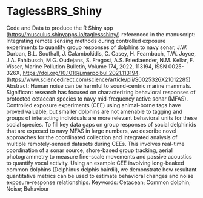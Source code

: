 # TaglessBRS_Shiny
 
Code and Data to produce the R Shiny app (https://musculus.shinyapps.io/taglessshiny/) referenced in the manuscript:
Integrating remote sensing methods during controlled exposure experiments to quantify group responses of dolphins to navy sonar,
J.W. Durban, B.L. Southall, J. Calambokidis, C. Casey, H. Fearnbach, T.W. Joyce, J.A. Fahlbusch, M.G. Oudejans, S. Fregosi, A.S. Friedlaender, N.M. Kellar, F. Visser,
Marine Pollution Bulletin,
Volume 174,
2022,
113194,
ISSN 0025-326X,
https://doi.org/10.1016/j.marpolbul.2021.113194.
(https://www.sciencedirect.com/science/article/pii/S0025326X21012285)
Abstract: Human noise can be harmful to sound-centric marine mammals. Significant research has focused on characterizing behavioral responses of protected cetacean species to navy mid-frequency active sonar (MFAS). Controlled exposure experiments (CEE) using animal-borne tags have proved valuable, but smaller dolphins are not amenable to tagging and groups of interacting individuals are more relevant behavioral units for these social species. To fill key data gaps on group responses of social delphinids that are exposed to navy MFAS in large numbers, we describe novel approaches for the coordinated collection and integrated analysis of multiple remotely-sensed datasets during CEEs. This involves real-time coordination of a sonar source, shore-based group tracking, aerial photogrammetry to measure fine-scale movements and passive acoustics to quantify vocal activity. Using an example CEE involving long-beaked common dolphins (Delphinus delphis bairdii), we demonstrate how resultant quantitative metrics can be used to estimate behavioral changes and noise exposure-response relationships.
Keywords: Cetacean; Common dolphin; Noise; Behaviour
